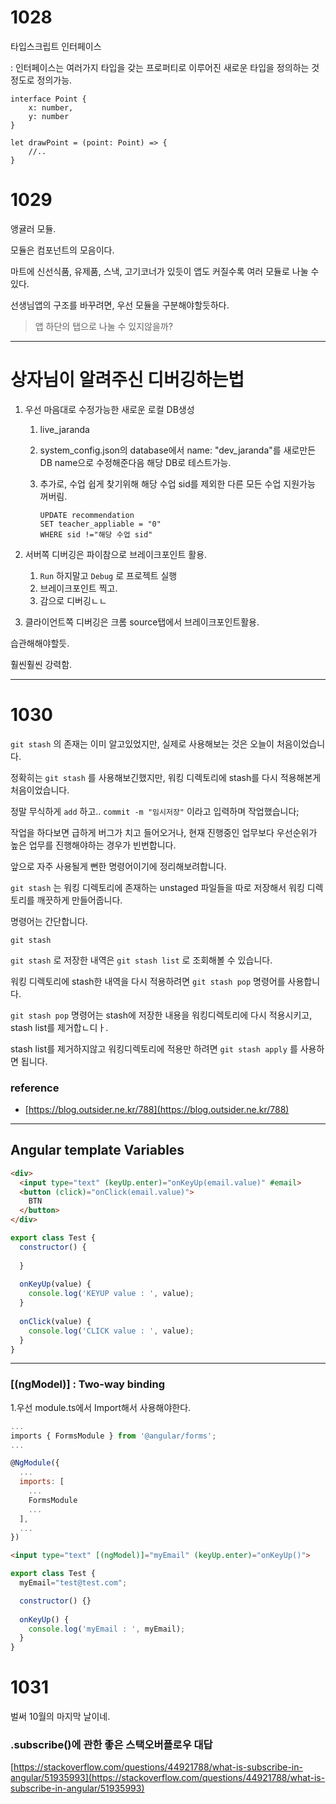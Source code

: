 # 1028



타입스크립트 인터페이스

: 인터페이스는 여러가지 타입을 갖는 프로퍼티로 이루어진 새로운 타입을 정의하는 것 정도로 정의가능.

```
interface Point {
	x: number,
	y: number
}

let drawPoint = (point: Point) => {
	//..
}
```



# 1029

앵귤러 모듈.

모듈은 컴포넌트의 모음이다.

마트에 신선식품, 유제품, 스낵, 고기코너가 있듯이 앱도 커질수록 여러 모듈로 나눌 수 있다.

선생님앱의 구조를 바꾸려면, 우선 모듈을 구분해야할듯하다.

> 앱 하단의 탭으로 나눌 수 있지않을까?

---

# 상자님이 알려주신 디버깅하는법

1. 우선 마음대로 수정가능한 새로운 로컬 DB생성

   1. live_jaranda

   2. system_config.json의 database에서 name: "dev_jaranda"를 새로만든 DB name으로 수정해준다음 해당 DB로 테스트가능.

   3. 추가로, 수업 쉽게 찾기위해 해당 수업 sid를 제외한 다른 모든 수업 지원가능 꺼버림.

      ```
      UPDATE recommendation
      SET teacher_appliable = "0"
      WHERE sid !="해당 수업 sid"
      ```

2. 서버쪽 디버깅은 파이참으로 브레이크포인트 활용.

   1. `Run` 하지말고 `Debug` 로 프로젝트 실행
   2. 브레이크포인트 찍고. 
   3. 감으로 디버깅ㄴㄴ

3. 클라이언트쪽 디버깅은 크롬 source탭에서 브레이크포인트활용.



습관해해야할듯.

훨씬훨씬 강력함.





---

# 1030

`git stash` 의 존재는 이미 알고있었지만, 실제로 사용해보는 것은 오늘이 처음이었습니다.

정확히는 `git stash` 를 사용해보긴했지만, 워킹 디렉토리에 stash를 다시 적용해본게 처음이었습니다.

정말 무식하게 `add` 하고.. `commit -m "임시저장"` 이라고 입력하며 작업했습니다;

작업을 하다보면 급하게 버그가 치고 들어오거나, 현재 진행중인 업무보다 우선순위가 높은 업무를 진행해야하는 경우가 빈번합니다.

앞으로 자주 사용될게 뻔한 명령어이기에 정리해보려합니다.



`git stash` 는 워킹 디렉토리에 존재하는 unstaged 파일들을 따로 저장해서 워킹 디렉토리를 깨끗하게 만들어줍니다.

명령어는 간단합니다.

`git stash`

`git stash` 로 저장한 내역은 `git stash list` 로 조회해볼 수 있습니다.

워킹 디렉토리에 stash한 내역을 다시 적용하려면 `git stash pop` 명령어를 사용합니다.

`git stash pop` 명령어는 stash에 저장한 내용을 워킹디렉토리에 다시 적용시키고, stash list를 제거합ㄴ디ㅏ.

stash list를 제거하지않고 워킹디렉토리에 적용만 하려면 `git stash apply` 를 사용하면 됩니다.

### reference

- [https://blog.outsider.ne.kr/788](https://blog.outsider.ne.kr/788)



---

## Angular template Variables

```html
<div>
  <input type="text" (keyUp.enter)="onKeyUp(email.value)" #email>
  <button (click)="onClick(email.value)">
    BTN
  </button>
</div>
```

```javascript
export class Test {
  constructor() {
    
  }
  
  onKeyUp(value) {
    console.log('KEYUP value : ', value);
  }
  
  onClick(value) {
    console.log('CLICK value : ', value);
  }
}
```



---

### [(ngModel)] : Two-way binding

1.우선 module.ts에서 Import해서 사용해야한다.

```javascript
...
imports { FormsModule } from '@angular/forms';
...

@NgModule({
  ...
  imports: [
    ...
    FormsModule
    ...
  ],
  ...
})
```

```html
<input type="text" [(ngModel)]="myEmail" (keyUp.enter)="onKeyUp()"> 
```

```javascript
export class Test {
  myEmail="test@test.com";

  constructor() {}
  
  onKeyUp() {
    console.log('myEmail : ', myEmail);
  }
}
```



# 1031

벌써 10월의 마지막 날이네.

### .subscribe()에 관한 좋은 스택오버플로우 대답

[https://stackoverflow.com/questions/44921788/what-is-subscribe-in-angular/51935993](https://stackoverflow.com/questions/44921788/what-is-subscribe-in-angular/51935993)







